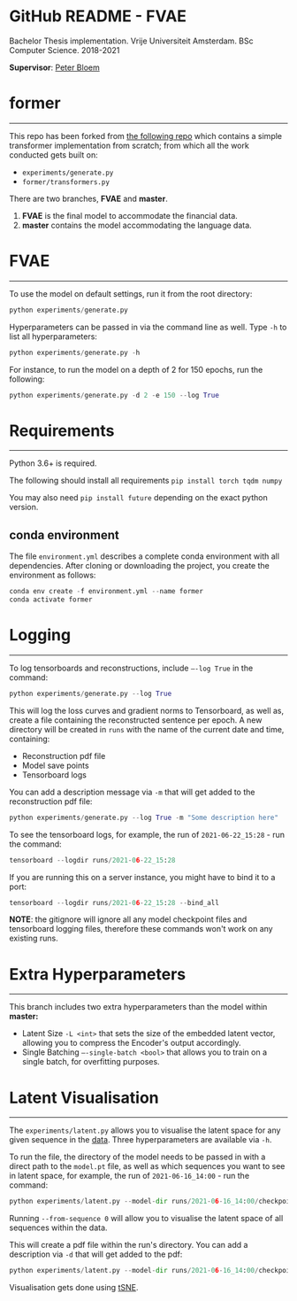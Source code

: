 # GitHub README - FVAE

Bachelor Thesis implementation. Vrije Universiteit Amsterdam. BSc Computer Science. 2018-2021

**Supervisor**: [Peter Bloem](https://github.com/pbloem)

# former

---

This repo has been forked from [the following repo](https://github.com/pbloem/former) which contains a simple transformer implementation from scratch; from which all the work conducted gets built on:

- `experiments/generate.py`
- `former/transformers.py`

There are two branches, **FVAE** and **master**.

1. **FVAE** is the final model to accommodate the financial data.
2. **master** contains the model accommodating the language data.

# FVAE

---

To use the model on default settings, run it from the root directory:

```python
python experiments/generate.py
```

Hyperparameters can be passed in via the command line as well. Type `-h` to list all hyperparameters:

```python
python experiments/generate.py -h
```

For instance, to run the model on a depth of 2 for 150 epochs, run the following:

```python
python experiments/generate.py -d 2 -e 150 --log True
```

# Requirements

---

Python 3.6+ is required.

The following should install all requirements `pip install torch tqdm numpy`

You may also need `pip install future` depending on the exact python version.

## conda environment

The file `environment.yml` describes a complete conda environment with all dependencies. After cloning or downloading the project, you create the environment as follows:

```python
conda env create -f environment.yml --name former
conda activate former
```

# Logging

---

To log tensorboards and reconstructions, include `—-log True` in the command:

```python
python experiments/generate.py --log True
```

This will log the loss curves and gradient norms to Tensorboard, as well as, create a file containing the reconstructed sentence per epoch. A new directory will be created in `runs` with the name of the current date and time, containing:

- Reconstruction pdf file
- Model save points
- Tensorboard logs

You can add a description message via `-m` that will get added to the reconstruction pdf file:

```python
python experiments/generate.py --log True -m "Some description here"
```

To see the tensorboard logs, for example, the run of `2021-06-22_15:28` - run the command:

```python
tensorboard --logdir runs/2021-06-22_15:28
```

If you are running this on a server instance, you might have to bind it to a port:

```python
tensorboard --logdir runs/2021-06-22_15:28 --bind_all
```

**NOTE**: the gitignore will ignore all any model checkpoint files and tensorboard logging files, therefore these commands won't work on any existing runs.

# Extra Hyperparameters

---

This branch includes two extra hyperparameters than the model within **master:**

- Latent Size `-L <int>` that sets the size of the embedded latent vector, allowing you to compress the Encoder's output accordingly.
- Single Batching `—-single-batch <bool>` that allows you to train on a single batch, for overfitting purposes.

# Latent Visualisation

---

The `experiments/latent.py` allows you to visualise the latent space for any given sequence in the [data](https://github.com/Marcel-Busschers/former/blob/FVAE/data/data.pdf). Three hyperparameters are available via `-h`.

To run the file, the directory of the model needs to be passed in with a direct path to the `model.pt` file, as well as which sequences you want to see in latent space, for example, the run of `2021-06-16_14:00` - run the command:

```python
python experiments/latent.py --model-dir runs/2021-06-16_14:00/checkpoint_saves/model.pt --from-sequence 1 4 6
```

Running `--from-sequence 0` will allow you to visualise the latent space of all sequences within the data.

This will create a pdf file within the run's directory. You can add a description via `-d` that will get added to the pdf:

```python
python experiments/latent.py --model-dir runs/2021-06-16_14:00/checkpoint_saves/model.pt --from-sequence 0 -d "All sequences"
```

Visualisation gets done using [tSNE](https://scikit-learn.org/stable/modules/generated/sklearn.manifold.TSNE.html).